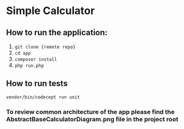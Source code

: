 # Simple Calculator

## How to run the application:

1. ```git clone {remote repo}```
1. ```cd app```
2. ```composer install```
2. ```php run.php```
 
## How to run tests
```vendor/bin/codecept run unit```

### To review common architecture of the app please find the AbstractBaseCalculatorDiagram.png file in the project root
